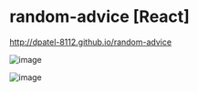 # random-advice [React]
http://dpatel-8112.github.io/random-advice

![image](https://user-images.githubusercontent.com/66103186/124073692-f9a4af80-da5f-11eb-8c5d-e776c63d2c6f.png)

![image](https://user-images.githubusercontent.com/66103186/124073763-1b9e3200-da60-11eb-9fba-ef906c134c75.png)
